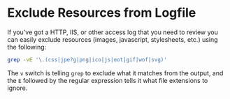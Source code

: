 # Exclude Resources from Logfile

If you've got a HTTP, IIS, or other access log that you need to review you can easily exclude resources (images, javascript, stylesheets, etc.) using the following:

```bash
grep -vE '\.(css|jpe?g|png|ico|js|eot|gif|wof|svg)'
```

The `v` switch is telling `grep` to exclude what it matches from the output, and the `E` followed by the regular expression tells it what file extensions to ignore.
